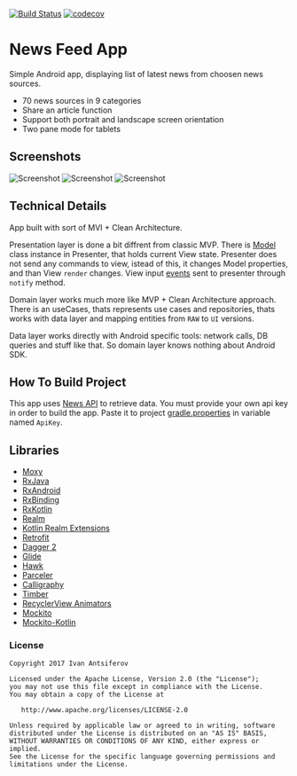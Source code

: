 [![Build Status](https://travis-ci.org/IvanAntsiferov/News-Feed-App.svg?branch=master)](https://travis-ci.org/IvanAntsiferov/News-Feed-App)
[![codecov](https://codecov.io/gh/IvanAntsiferov/News-Feed-App/branch/master/graph/badge.svg)](https://codecov.io/gh/IvanAntsiferov/News-Feed-App)

# News Feed App
Simple Android app, displaying list of latest news from choosen news sources.

- 70 news sources in 9 categories
- Share an article function
- Support both portrait and landscape screen orientation
- Two pane mode for tablets

## Screenshots
![Screenshot](https://raw.githubusercontent.com/IvanAntsiferov/News-Feed-App/master/docs/images/Screenshot1.png)
![Screenshot](https://raw.githubusercontent.com/IvanAntsiferov/News-Feed-App/master/docs/images/Screenshot2.png)
![Screenshot](https://raw.githubusercontent.com/IvanAntsiferov/News-Feed-App/master/docs/images/Screenshot3.png)

## Technical Details
App built with sort of MVI + Clean Architecture.

Presentation layer is done a bit diffrent from classic MVP. There is [Model](https://github.com/IvanAntsiferov/News-Feed-App/blob/master/app/src/main/java/com/voltek/newsfeed/presentation/base/BaseModel.kt) class instance in Presenter, that holds current View state. Presenter does not send any commands to view, istead of this, it changes Model properties, and than View `render` changes. View input [events](https://github.com/IvanAntsiferov/News-Feed-App/blob/master/app/src/main/java/com/voltek/newsfeed/presentation/base/Event.kt) sent to presenter through `notify` method.

Domain layer works much more like MVP + Clean Architecture approach. There is an useCases, thats represents use cases and repositories, thats works with data layer and mapping entities from `RAW` to `UI` versions.

Data layer works directly with Android specific tools: network calls, DB queries and stuff like that. So domain layer knows nothing about Android SDK.

## How To Build Project
This app uses [News API](https://newsapi.org/) to retrieve data. You must provide your own api key in order to build the app. Paste it to project [gradle.properties](https://raw.githubusercontent.com/IvanAntsiferov/News-Feed-App/master/gradle.properties) in variable named ```ApiKey```.

## Libraries

* [Moxy](https://github.com/Arello-Mobile/Moxy)
* [RxJava](https://github.com/ReactiveX/RxJava)
* [RxAndroid](https://github.com/ReactiveX/RxAndroid)
* [RxBinding](https://github.com/JakeWharton/RxBinding)
* [RxKotlin](https://github.com/ReactiveX/RxKotlin)
* [Realm](https://github.com/realm/realm-java)
* [Kotlin Realm Extensions](https://github.com/vicpinm/Kotlin-Realm-Extensions)
* [Retrofit](https://github.com/square/retrofit)
* [Dagger 2](https://github.com/google/dagger)
* [Glide](https://github.com/bumptech/glide)
* [Hawk](https://github.com/orhanobut/hawk)
* [Parceler](https://github.com/johncarl81/parceler)
* [Calligraphy](https://github.com/chrisjenx/Calligraphy)
* [Timber](https://github.com/JakeWharton/timber)
* [RecyclerView Animators](https://github.com/wasabeef/recyclerview-animators)
* [Mockito](https://github.com/mockito/mockito)
* [Mockito-Kotlin](https://github.com/nhaarman/mockito-kotlin)

### License

```
Copyright 2017 Ivan Antsiferov

Licensed under the Apache License, Version 2.0 (the "License");
you may not use this file except in compliance with the License.
You may obtain a copy of the License at

   http://www.apache.org/licenses/LICENSE-2.0

Unless required by applicable law or agreed to in writing, software
distributed under the License is distributed on an "AS IS" BASIS,
WITHOUT WARRANTIES OR CONDITIONS OF ANY KIND, either express or implied.
See the License for the specific language governing permissions and
limitations under the License.
```
